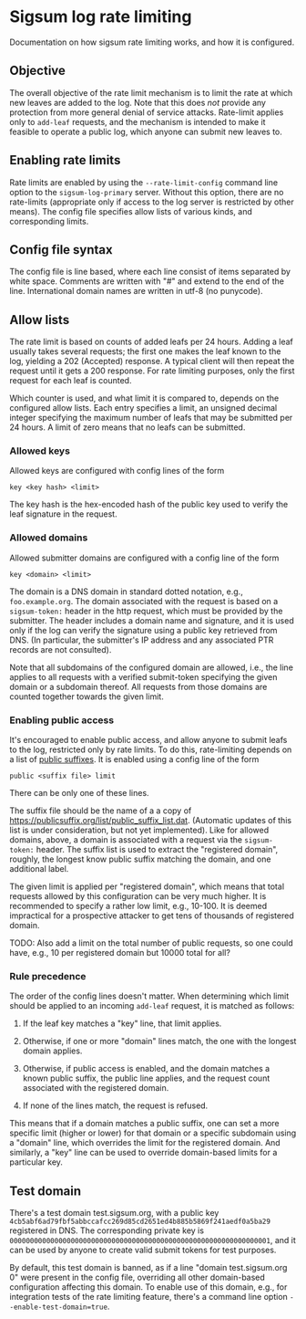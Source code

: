 # Sigsum log rate limiting

Documentation on how sigsum rate limiting works, and how it is
configured.

## Objective

The overall objective of the rate limit mechanism is to limit the rate
at which new leaves are added to the log. Note that this does *not*
provide any protection from more general denial of service attacks.
Rate-limit applies only to `add-leaf` requests, and the mechanism is
intended to make it feasible to operate a public log, which anyone can
submit new leaves to.

## Enabling rate limits

Rate limits are enabled by using the `--rate-limit-config` command
line option to the `sigsum-log-primary` server. Without this option,
there are no rate-limits (appropriate only if access to the log server is
restricted by other means). The config file specifies allow lists of
various kinds, and corresponding limits.

## Config file syntax

The config file is line based, where each line consist of items
separated by white space. Comments are written with "#" and extend to
the end of the line. International domain names are written in utf-8
(no punycode).

## Allow lists

The rate limit is based on counts of added leafs per 24 hours. Adding
a leaf usually takes several requests; the first one makes the leaf
known to the log, yielding a 202 (Accepted) response. A typical client
will then repeat the request until it gets a 200 response. For rate
limiting purposes, only the first request for each leaf is counted.

Which counter is used, and what limit it is compared to, depends on
the configured allow lists. Each entry specifies a limit, an
unsigned decimal integer specifying the maximum number of leafs that
may be submitted per 24 hours. A limit of zero means that no leafs can
be submitted.

### Allowed keys

Allowed keys are configured with config lines of the form
```
key <key hash> <limit>
```
The key hash is the hex-encoded hash of the public key used to verify the leaf
signature in the request.

### Allowed domains

Allowed submitter domains are configured with a config line of the
form
```
key <domain> <limit>
```
The domain is a DNS domain in standard dotted notation, e.g.,
`foo.example.org`. The domain associated with the request is based on
a `sigsum-token:` header in the http request, which must be provided by
the submitter. The header includes a domain name and signature, and it
is used only if the log can verify the signature using a public key
retrieved from DNS. (In particular, the submitter's IP address and any
associated PTR records are not consulted).

Note that all subdomains of the configured domain are allowed, i.e.,
the line applies to all requests with a verified submit-token
specifying the given domain or a subdomain thereof. All requests from
those domains are counted together towards the given limit.

### Enabling public access

It's encouraged to enable public access, and allow anyone to submit
leafs to the log, restricted only by rate limits. To do this,
rate-limiting depends on a list of [public
suffixes](https://publicsuffix.org/). It is enabled using a config
line of the form
```
public <suffix file> limit
```
There can be only one of these lines.

The suffix file should be the name of a a copy of
<https://publicsuffix.org/list/public_suffix_list.dat>. (Automatic
updates of this list is under consideration, but not yet implemented).
Like for allowed domains, above, a domain is associated with a request
via the `sigsum-token:` header. The suffix list is used to extract the
"registered domain", roughly, the longest know public suffix matching
the domain, and one additional label.

The given limit is applied per "registered domain", which means that
total requests allowed by this configuration can be very much higher. It
is recommended to specify a rather low limit, e.g., 10-100. It is
deemed impractical for a prospective attacker to get tens of thousands
of registered domain.

TODO: Also add a limit on the total number of public requests, so one
could have, e.g., 10 per registered domain but 10000 total for all?

### Rule precedence

The order of the config lines doesn't matter. When determining which
limit should be applied to an incoming `add-leaf` request, it is
matched as follows:

1. If the leaf key matches a "key" line, that limit applies.

2. Otherwise, if one or more "domain" lines match, the one with the
   longest domain applies.

3. Otherwise, if public access is enabled, and the domain matches a
   known public suffix, the public line applies, and the request count
   associated with the registered domain.

4. If none of the lines match, the request is refused.

This means that if a domain matches a public suffix, one can set a
more specific limit (higher or lower) for that domain or a specific
subdomain using a "domain" line, which overrides the limit for the
registered domain. And similarly, a "key" line can be used to override
domain-based limits for a particular key.

## Test domain

There's a test domain test.sigsum.org, with a public key
`4cb5abf6ad79fbf5abbccafcc269d85cd2651ed4b885b5869f241aedf0a5ba29`
registered in DNS. The corresponding private key is
`0000000000000000000000000000000000000000000000000000000000000001`,
and it can be used by anyone to create valid submit tokens for test
purposes.

By default, this test domain is banned, as if a line "domain
test.sigsum.org 0" were present in the config file, overriding all
other domain-based configuration affecting this domain. To enable use
of this domain, e.g., for integration tests of the rate limiting
feature, there's a command line option `--enable-test-domain=true`.
